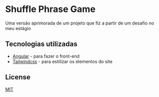 # Shuffle Phrase Game

Uma versão aprimorada de um projeto que fiz a partir de um desafio no meu estágio

## Tecnologias utilizadas
- [Angular](https://angular.io/) - para fazer o front-end
- [Tailwindcss](https://tailwindcss.com/) - para estilizar os elementos do site

## License
[MIT](https://choosealicense.com/licenses/mit/)
